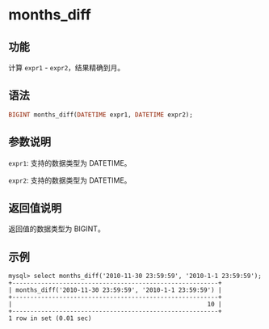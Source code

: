 # months_diff

## 功能

计算 `expr1` - `expr2`，结果精确到月。

## 语法

```Haskell
BIGINT months_diff(DATETIME expr1, DATETIME expr2);
```

## 参数说明

`expr1`: 支持的数据类型为 DATETIME。

`expr2`: 支持的数据类型为 DATETIME。

## 返回值说明

返回值的数据类型为 BIGINT。

## 示例

```Plain Text
mysql> select months_diff('2010-11-30 23:59:59', '2010-1-1 23:59:59');
+---------------------------------------------------------+
| months_diff('2010-11-30 23:59:59', '2010-1-1 23:59:59') |
+---------------------------------------------------------+
|                                                      10 |
+---------------------------------------------------------+
1 row in set (0.01 sec)
```
